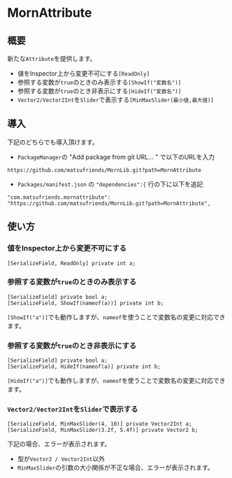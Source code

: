﻿# MornAttribute

## 概要

新たな`Attribute`を提供します。

- 値をInspector上から変更不可にする`[ReadOnly]`
- 参照する変数が`true`のときのみ表示する`[ShowIf("変数名")]`
- 参照する変数が`true`のとき非表示にする`[HideIf("変数名")]`
- `Vector2/Vector2Int`を`Slider`で表示する`[MinMaxSlider(最小値,最大値)]`

## 導入

下記のどちらでも導入頂けます。

- `PackageManager`の "Add package from git URL... " で以下のURLを入力

```
https://github.com/matsufriends/MornLib.git?path=MornAttribute
```

- `Packages/manifest.json` の `"dependencies":{` 行の下に以下を追記

```
"com.matsufriends.mornattribute": "https://github.com/matsufriends/MornLib.git?path=MornAttribute",
```

## 使い方

### 値をInspector上から変更不可にする

```
[SerializeField, ReadOnly] private int a;
```

### 参照する変数が`true`のときのみ表示する

```
[SerializeField] private bool a;
[SerializeField, ShowIf(nameof(a))] private int b;
```

`[ShowIf("a")]`でも動作しますが、`nameof`を使うことで変数名の変更に対応できます。

### 参照する変数が`true`のとき非表示にする

```
[SerializeField] private bool a;
[SerializeField, HideIf(nameof(a)] private int b;
```

`[HideIf("a")]`でも動作しますが、`nameof`を使うことで変数名の変更に対応できます。

### `Vector2/Vector2Int`を`Slider`で表示する

```
[SerializeField, MinMaxSlider(4, 10)] private Vector2Int a;
[SerializeField, MinMaxSlider(3.2f, 5.4f)] private Vector2 b;
```

下記の場合、エラーが表示されます。

- 型が`Vector2 / Vector2Int`以外
- `MinMaxSlider`の引数の大小関係が不正な場合、エラーが表示されます。
